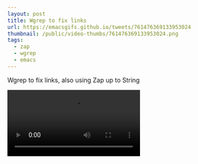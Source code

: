 ```yaml
---
layout: post
title: Wgrep to fix links
url: https://emacsgifs.github.io/tweets/761476369133953024
thumbnail: /public/video-thumbs/761476369133953024.png
tags:
  - zap
  - wgrep
  - emacs
---
```


Wgrep to fix links, also using Zap up to String

<video controls autoplay loop>
  <source src="/public/videos/761476369133953024.mp4" type="video/mp4">
    Sorry your browser does not support the video tag, maybe time to upgrade?
</video>
